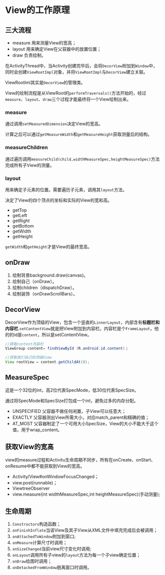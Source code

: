 # View的工作原理


## 三大流程

- measure 用来测量View的宽高；
- layout    用来确定View在父容器中的放置位置；
- draw  负责绘制。


在ActivityThread中，当Activity创建完毕后，会将`DecorView`附加到`Window`中，同时会创建`ViewRootImpl`对象，并将`ViewRootImpl`与`DecorView`建立关联。

ViewRootIml其实是`DecorView`的管理类。

View的绘制流程是从ViewRoot的`performTraversals()`方法开始的，经过`measure`、`layout`、`draw`三个过程才能最终将一个View绘制出来。

### measure

通过调用`setMeasuredDimension`决定View的宽高。

计算之后可以通过`getMeasureWidth`和`getMeasureHeight`获取测量后的结构。

### measureChildren

通过遍历调用`measureChild(child,widthMeasureSpec,heightMeasureSpec)`方法完成所有子View的测量。

### layout

用来确定子元素的位置。需要遍历子元素，调用其`layout`方法。

决定了View的四个顶点的坐标和实际的View的宽和高。

- getTop
- getLeft
- getRight
- getBottom
- getWidth
- getHeight

`getWidth`和`getHeight`才是View的最终宽高。

## onDraw

1. 绘制背景background.draw(canvas)。
2. 绘制自己（onDraw）。
3. 绘制children（dispatchDraw）。
4. 绘制装饰（onDrawScrollBars）。

## DecorView

DecorView作为顶级的View，包含一个竖直的`LinnerLayout`，内部含有**标题栏和内容栏**.`setContentView`就是把View附加到内容栏。内容栏是个`FrameLayout`，他的的id是`content`，所以是setContentView。

```java
//获取content内容栏
ViewGroup content= findViewById (R.android.id.content)；

//获取我们自己的顶级View
View rootView = content.getChildAt(0);
```

## MeasureSpec

这是一个32位的int，高2位代表SpecMode，低30位代表SpecSize。

通过将SpecMode和SpecSize打包成一个int，避免过多的内存分配。

- UNSPECIFIED 父容器不做任何闲置，子View可以任意大；
- EXACTLY 父容器测出View所需大小，对应match_parent和精确的值；
- AT_MOST   父容器制定了一个可用大小SpecSize，View的大小不能大于这个值，用于wrap_content。

## 获取View的宽高

view的measure过程和Activitu生命周期不同步，所有在onCreate、onStart、onResume中都不能获取到View的宽高。

- Activity/View#onWindowFocusChanged；
- view.post(runnable)；
- ViewtreeObserver
- view.measure(int widthMeasureSpec,int heightMeasureSpec)(手动测量);


## 生命周期

1. `Constructors`构造函数；
2. `onFinishInflate`当该View及其子View从XML文件中填充完成后会被调用；
3. `onAttachedToWindow`附加到窗口;
4. `onMeasure`计算尺寸时调用；
5. `onSizeChanged`当前view尺寸变化时调用;
6. `onLayout`调用所有子view的`layout`方法为每一个子view确定位置；
7. `onDraw`绘图时调用；
8. `onDetackedFromWindow`脱离窗口时调用。
